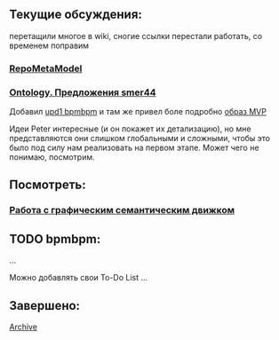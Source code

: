 ## Текущие обсуждения:
перетащили многое в wiki, сногие ссылки перестали работать, со временем поправим
### [RepoMetaModel](https://github.com/bpmbpm/SemanticBPM/blob/main/method/process_codification/ProcessMetaModel.md#repo-metamodel-trig)
### [Ontology. Предложения smer44](https://github.com/bpmbpm/SemanticBPM/tree/main/ontology/smer44#readme)
Добавил [upd1 bpmbpm](https://github.com/bpmbpm/SemanticBPM/blob/main/ontology/smer44/README.md#upd1-bpmbpm) и там же привел боле подробно [образ MVP](https://github.com/bpmbpm/SemanticBPM/blob/main/ontology/smer44/README.md#%D0%BF%D1%80%D0%BE%D0%B3%D1%80%D0%B0%D0%BC%D0%BC%D0%BD%D0%B0%D1%8F-%D0%BF%D1%80%D0%BE%D1%80%D0%B0%D0%B1%D0%BE%D1%82%D0%BA%D0%B0-%D0%B1%D0%BE%D0%BB%D0%B5%D0%B5-%D0%BF%D0%BE%D0%BD%D1%8F%D1%82%D0%BD%D0%BE%D0%B9-%D0%B7%D0%B0%D0%B4%D0%B0%D1%87%D0%B8-%D0%B7%D0%B0%D0%BA%D0%BE%D0%B4%D0%B8%D1%80%D0%BE%D0%B2%D0%B0%D1%82%D1%8C-aris-%D1%82%D0%BE%D1%87%D0%BD%D0%B5%D0%B5-publisher-%D0%B4%D0%BB%D1%8F-vad-diagram-%D1%87%D0%B5%D1%80%D0%B5%D0%B7-rdf-%D1%81-%D0%BF%D0%BE%D0%B4%D0%B4%D0%B5%D1%80%D0%B6%D0%BA%D0%BE%D0%B9-%D0%B2%D1%81%D1%82%D1%80%D0%BE%D0%B5%D0%BD%D0%BD%D0%BE%D0%B3%D0%BE-%D0%B2-%D0%BD%D0%B0%D1%88-bpms-sparql)

Идеи Peter интересные (и он покажет их детализацию), но мне представляются они слишком глобальными и сложными, чтобы это было под силу нам реализовать на первом этапе. 
Может чего не понимаю, посмотрим. 
## Посмотреть:
### [Работа с графическим семантическим движком](https://github.com/bpmbpm/SemanticBPM/blob/main/sandbox/onto_starter.md)

## TODO bpmbpm:
...

Можно добавлять свои To-Do List ...

## Завершено:
[Archive](TODOsemBPMarc.md)
